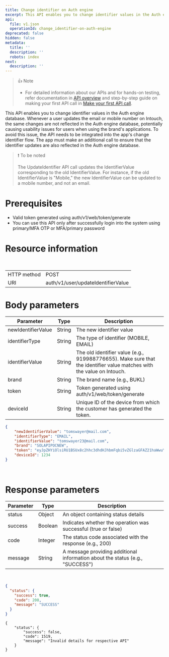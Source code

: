 ```yaml
---
title: Change identifier on Auth engine
excerpt: This API enables you to change identifier values in the Auth engine database.
api:
  file: v1.json
  operationId: change_identifier-on-auth-engine
deprecated: false
hidden: false
metadata:
  title: ''
  description: ''
  robots: index
next:
  description: ''
---
```

> 👍 Note
>
> * For detailed information about our APIs and for hands-on testing, refer documentation in [API overview](https://docs.capillarytech.com/reference/apioverview) and step-by-step guide on making your first API call in [Make your first API call](https://docs.capillarytech.com/reference/make-your-first-api-call).

This API enables you to change identifier values in the Auth engine database. Whenever a user updates the email or mobile number on Intouch, the same changes are not reflected in the Auth engine database, potentially causing usability issues for users when using the brand's applications. To avoid this issue, the API needs to be integrated into the app's change identifier flow. The app must make an additional call to ensure that the identifier updates are also reflected in the Auth engine database.

> ❗️ To be noted
>
> The UpdateIdentifier API call updates the IdentifierValue corresponding to the old IdentifierValue. For instance, if the old IdentifierValue is "Mobile," the new IdentifierValue can be updated to a mobile number, and not an email.

# Prerequisites

*   Valid token generated using auth/v1/web/token/generate
*   You can use this API only after successfully login into the system using primary/MFA OTP or MFA/primary password

# Resource information

<br />

|             |                                    |
| :---------- | :--------------------------------- |
| HTTP method | POST                               |
| URI         | auth/v1/user/updateIdentifierValue |

# Body parameters

| Parameter          | Type   | Description                                                                                                           |
| ------------------ | ------ | --------------------------------------------------------------------------------------------------------------------- |
| newIdentifierValue | String | The new identifier value                                                                                              |
| identifierType     | String | The type of identifier (MOBILE, EMAIL)                                                                                |
| identifierValue    | String | The old identifier value (e.g., 919988776655). Make sure that the identifier value matches with the value on Intouch. |
| brand              | String | The brand name (e.g., BUKL)                                                                                           |
| token              | String | Token generated using auth/v1/web/token/generate                                                                      |
| deviceId           | String | Unique ID of the device from which the customer has generated the token.                                              |

```json
{
    "newIdentifierValue": "tomswayer@mail.com",
    "identifierType": "EMAIL",
    "identifierValue": "tomswayer23@mail.com",
    "brand": "SOLAPIPOCNEW",
    "token": "eyJpZHYiOlsiRU1BSUx8c2hhc3dhdHJhbmFqbi5vZGlzaGFAZ21haWwuY29tIl0sImRldiI6IjEyMzQiLCJvcmciOiJTT0xBUElQT0NORVciLCJhbGciOiJIUzI1NiJ9.eyJpc3MiOiJDQVBJTExBUlkgVEVDSE5PTE9MR0lFUyIsIm9yZyI6IlNPTEFQSVBPQ05FVyIsImFsZyI6IkhTMjU2In0.eyJpc3MiOiJDQVBJTExBUlkgVEVDSE5PTE9HTUVTIiwib2djIjpbIjE0MTh8aW1wb3J0LmRiLjEiXSwiZXhwIjoxNzEyOTM4MTU0LCJpYXQiOjE3MTI5MzQ1NTQsInJvbCI6IlZJRVcifQ.o93F9MBVki9H1AXypbvHKYULLno_jeikrgOL5rlKM58",
    "deviceId": 1234
}
```

<br />

# Response parameters

| Parameter | Type    | Description                                                                   |
| --------- | ------- | ----------------------------------------------------------------------------- |
| status    | Object  | An object containing status details                                           |
| success   | Boolean | Indicates whether the operation was successful (true or false)                |
| code      | Integer | The status code associated with the response (e.g., 200)                      |
| message   | String  | A message providing additional information about the status (e.g., "SUCCESS") |

<br />

```json
{
  "status": {
    "success": true,
    "code": 200,
    "message": "SUCCESS"
  }
}
```
```Text Invalid user
{
    "status": {
        "success": false,
        "code": 1519,
        "message": "Invalid details for respective API"
    }
}
```